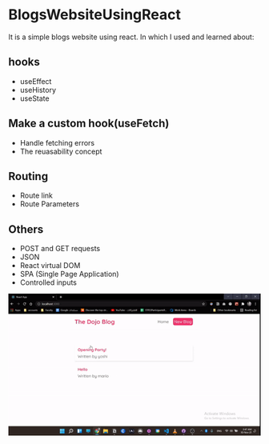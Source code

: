 # BlogsWebsiteUsingReact
It is a simple blogs website using react.
In which I used and learned about:
## hooks
* useEffect
* useHistory
* useState
## Make a custom hook(useFetch)
* Handle fetching errors
* The reuasability concept
## Routing
* Route link
* Route Parameters
## Others
* POST and GET requests
* JSON
* React virtual DOM
* SPA (Single Page Application)
* Controlled inputs



![Alt Text](https://github.com/HazemAbdo/BlogsWebsiteUsingReact/blob/main/ezgif.com-gif-maker.gif)
